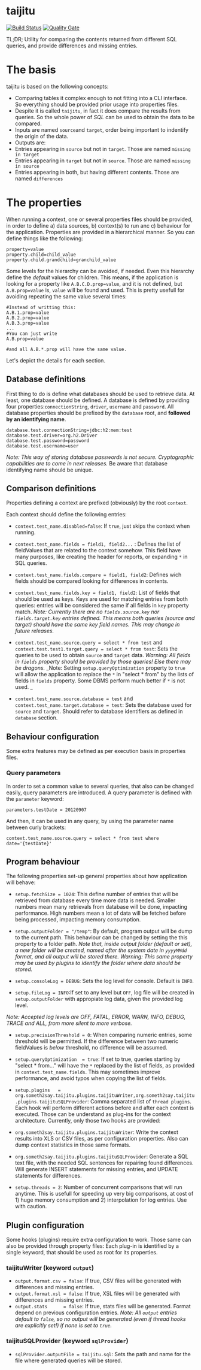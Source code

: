 # taijitu
[![Build Status](https://travis-ci.org/someth2say/taijitu.svg?branch=master)](https://travis-ci.org/someth2say/taijitu)
[![Quality Gate](https://sonarqube.com/api/badges/measure?key=org.someth2say.taijitu%3Aroot&metric=alert_status)](https://sonarqube.com/dashboard?id=org.someth2say.taijitu%3Aroot)

TL;DR;
Utility for comparing the contents returned from different SQL queries, and provide differences and missing entries.

# The basis
taijitu is based on the following concepts:
- Comparing tables it complex enough to not fitting into a CLI interface. So everything should be provided prior usage into properties files.
- Despite it is called `taijitu`, in fact it does compare the results from queries. So the whole power of _SQL_ can be used to obtain the data to be compared.
- Inputs are named `source`and `target`, order being important to indentify the origin of the data. 
- Outputs are:
 - Entries appearing in `source` but not in `target`. Those are named `missing in target`
 - Entries appearing in `target` but not in `source`. Those are named `missing in source`
 - Entries appearing in both, but having different contents. Those are named `differences`

# The properties
When running a context, one or several properties files should be provided, in order to define a) data sources, b) context(s) to run anc c) behaviour for the application.
Properties are provided in a hierarchical manner. So you can define things like the following:
```
property=value
property.child=child_value
property.child.grandchild=granchild_value
```
Some levels for the hierarchy can be avoided, if needed.
Even this hierarchy define the _default_ values for children. This means, if the application is looking for a property like `A.B.C.D.prop=value`, and it is not defined, but `A.B.prop=value` is, `value` will be found and used.
This is pretty usefull for avoiding repeating the same value several times:
```
#Instead of writting this:
A.B.1.prop=value
A.B.2.prop=value
A.B.3.prop=value
...
#You can just write
A.B.prop=value

#and all A.B.*.prop will have the same value.

```

Let's depict the details for each section.

## Database definitions
First thing to do is define what databases should be used to retrieve data. At least, one database should be defined.
A database is defined by providing four properties:`connectionString`, `driver`, `username` and `password`.
All database properties should be prefixed by the `database` root, and **followed by an identifying name**.
```
database.test.connectionString=jdbc:h2:mem:test
database.test.driver=org.h2.Driver
database.test.password=password
database.test.username=user
```
_Note: This way of storing database passwords is not secure. Cryptographic capabilities are to come in next releases._
Be aware that database identifying name should be unique.

## Comparison definitions
Properties defining a context are prefixed (obviously) by the root `context`.

Each context should define the following entries:

- `context.test_name.disabled=false`: If `true`, just skips the context when running.

- `context.test_name.fields = field1, field2...` : Defines the list of fieldValues that are related to the context somehow.
This field have many purposes, like creating the header for reports, or expanding `*` in SQL queries.

- `context.test_name.fields.compare = field1, field2`: Defines wich fields should be compared looking for differences in contents.

- `context.test_name.fields.key = field1, field2`: List of fields that should be used as keys.
Keys are used for matching entries from both queries: entries will be considered the same if all fields in `key` property match.
_Note: Currently there are no `fields.source.key` nor `fields.target.key` entries defined. This means both queries (source and target) should have the same key field names.
This may change in future releases._

- `context.test_name.source.query = select * from test` and `context.test.test1.target.query = select * from test`: Sets the queries to be used to obtain `source` and `target` data.
_Warning: All fields in `fields` property should be provided by those queries! Else there may be dragons._
_Note: Setting `setup.queryOptimization` property to `true`  will allow the application to replace the `*` in "select * from" by the lists of fields in `fields` property.
Some DBMS perform much better if `*` is not used. _

- `context.test_name.source.database = test` and `context.test_name.target.database = test`: Sets the database used for `source` and `target`.
Should refer to database identifiers as defined in `database` section.

## Behaviour configuration
Some extra features may be defined as per execution basis in properties files.

### Query parameters
In order to set a common value to several queries, that also can be changed easily, query parameters are introduced.
A query parameter is defined with the `parameter` keyword:
```
parameters.testDate = 20120907
```
And then, it can be used in any query, by using the parameter name between curly brackets:
```
context.test_name.source.query = select * from test where date='{testDate}'
```

## Program behaviour
The following properties set-up general properties about how application will behave:

- `setup.fetchSize = 1024`: This define number of entries that will be retrieved from database every time more data is needed.
Smaller numbers mean many retrievals from database will be done, impacting performance. High numbers mean a lot of data will be fetched before being processed, impacting memory consumption.

- `setup.outputFolder = "/temp"`: By default, program output will be dump to the current path. This behaviour can be changed by setting the this property to a folder path.
_Note that, inside output folder (default or set), a new folder will be created, named after the system date in `yyyyMMdd` format, and all output will be stored there._
_Warning: This same property may be used by plugins to identify the folder where data should be stored._

- `setup.consoleLog = DEBUG`: Sets the log level for console. Default is `INFO`.

- `setup.fileLog = INFO`:If set to any level but `OFF`, log file will be created in `setup.outputFolder` with appropiate log data, given the provided log level.

 _Note: Accepted log levels are OFF, FATAL, ERROR, WARN, INFO, DEBUG, TRACE and ALL, from more silent to more verbose._

- `setup.precisionThreshold = 0`: When comparing numeric entries, some threshold will be permitted. If the difference between two numeric fieldValues is _below_ threshold, no difference will be assumed.

- `setup.queryOptimization  = true`: If set to true, queries starting by "select * from..." will have the `*` replaced by the list of fields, as provided in `context.test_name.fields`.
This may sometimes improve performance, and avoid typos when copying the list of fields.

- `setup.plugins   = org.someth2say.taijitu.plugins.taijituWriter,org.someth2say.taijitu.plugins.taijituSQLProvider`: Comma separated list of `thread plugins`.
Each hook will perform different actions before and after each context is executed. Those can be understand as plug-ins for the context architecture.
 Currently, only those two hooks are provided:
 - `org.someth2say.taijitu.plugins.taijituWriter`: Write the context results into XLS or CSV files, as per configuration properties.
 Also can dump context statistics in those same formats.
 - `org.someth2say.taijitu.plugins.taijituSQLProvider`: Generate a SQL text file, with the needed SQL sentences for repairing found differences.
 Will generate INSERT statements for missing entries, and UPDATE statements for differences.
 
- `setup.threads = 2`: Number of concurrent comparisons that will run anytime.
This is usefull for speeding up very big comparisons, at cost of 1) huge memory consumption and 2) interpolation for log entries.
Use with caution.

## Plugin configuration
Some hooks (plugins) require extra configuration to work. Those same can also be provided through property files:
Each plug-in is identified by a single keyword, that should be used as root for its properties.

### taijituWriter (keyword `output`)
- `output.format.csv = false`: If true, CSV files will be generated with differences and missing entries.
- `output.format.xsl = false`: If true, XSL files will be generated with differences and missing entries.
- `output.stats      = false`: If true, stats files will be generated. Format depend on previous configuration entries.
_Note: All `output` entries default to `false`, so no output will be generated (even if thread hooks are explicitly set!) if none is set to `true`._

### taijituSQLProvider (keyword `sqlProvider`)
- `sqlProvider.outputFile = taijitu.sql`: Sets the path and name for the file where generated queries will be stored.

